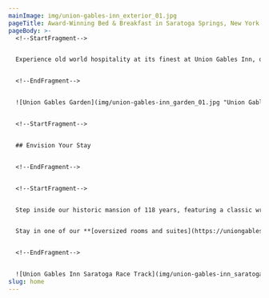 ```yaml
---
mainImage: img/union-gables-inn_exterior_01.jpg
pageTitle: Award-Winning Bed & Breakfast in Saratoga Springs, New York
pageBody: >-
  <!--StartFragment-->


  Experience old world hospitality at its finest at Union Gables Inn, our luxurious bed and breakfast in Saratoga Springs, New York. Built circa 1901, this Queen Anne Victorian Mansion is located in the heart of Saratoga’s Historic District known as the Magic Rectangle, one and a half blocks from the oldest racetrack in the country. Discover the romantic charm of our hotel, ideally nestled less than a ten-minute walk from **[countless restaurants](https://uniongablesinnus.smartweb-04.bookassist.com/en/things-to-do-saratoga-springs/places-to-eat-saratoga-springs/)**, and **[downtown Saratoga gems](https://uniongablesinnus.smartweb-04.bookassist.com/en/things-to-do-saratoga-springs/)**. 


  <!--EndFragment-->


  ![Union Gables Garden](img/union-gables-inn_garden_01.jpg "Union Gables Garden")


  <!--StartFragment-->


  ## Envision Your Stay


  <!--EndFragment-->


  <!--StartFragment-->


  Step inside our historic mansion of 118 years, featuring a classic wraparound porch, airy living areas with period antiques, and over one acre of Perennial gardens, fountains, and a seasonal Romanesque-style pool. Included in your stay is a freshly-prepared breakfast from our Cordon Bleu trained chef, homemade baked goods served in the afternoon, and exemplary concierge service.


  Stay in one of our **[oversized rooms and suites](https://uniongablesinnus.smartweb-04.bookassist.com/en/lodging-saratoga-springs/)**, all with private bathrooms and each uniquely decorated. Each room at our B&B in Saratoga Springs, NY features a romantic natural gas fireplace, complimentary wireless Intenet, and a variety of period antiques. Designated **[pet friendly](https://uniongablesinnus.smartweb-04.bookassist.com/en/about-us/pet-friendly-hotel-saratoga-springs/)**, extended stay, and rooms with private patios are available.


  <!--EndFragment-->


  ![Union Gables Inn Saratoga Race Track](img/union-gables-inn_saratoga-springs-racetrack.jpg "Union Gables Inn Saratoga Race Track")
slug: home
---
```

